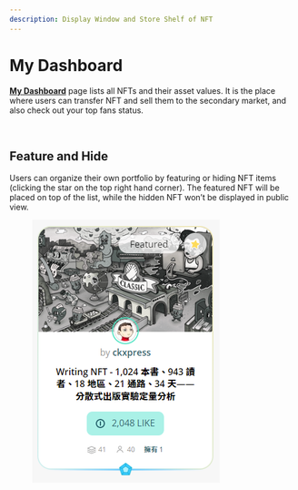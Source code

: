 ```yaml
---
description: Display Window and Store Shelf of NFT
---
```


# My Dashboard

[**My Dashboard**](https://liker.land/dashboard) page lists all NFTs and their asset values. It is the place where users can transfer NFT and sell them to the secondary market, and also check out your top fans status.

<figure><img src="broken-reference" alt=""><figcaption></figcaption></figure>

## Feature and Hide

Users can organize their own portfolio by featuring or hiding NFT items (clicking the star on the top right hand corner). The featured NFT will be placed on top of the list, while the hidden NFT won’t be displayed in public view.

<figure><img src="../../.gitbook/assets/Featured NFT.png" alt=""><figcaption></figcaption></figure>
